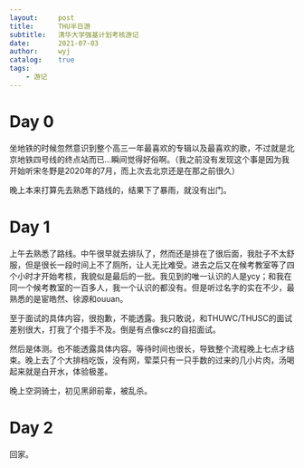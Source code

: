 ```yaml
---
layout:		post
title:		THU半日游
subtitle:	清华大学强基计划考核游记
date:		2021-07-03
author:		wyj
catalog:	true
tags:
    - 游记
---
```


# Day 0

坐地铁的时候忽然意识到整个高三一年最喜欢的专辑以及最喜欢的歌，不过就是北京地铁四号线的终点站而已$\dots$瞬间觉得好俗啊。（我之前没有发现这个事是因为我开始听宋冬野是2020年的7月，而上次去北京还是在那之前很久）

晚上本来打算先去熟悉下路线的，结果下了暴雨，就没有出门。

# Day 1

上午去熟悉了路线。中午很早就去排队了，然而还是排在了很后面，我肚子不太舒服，但是很长一段时间上不了厕所，让人无比难受。进去之后又在候考教室等了四个小时才开始考核，我貌似是最后的一批。我见到的唯一认识的人是ycy；和我在同一个候考教室的一百多人，我一个认识的都没有。但是听过名字的实在不少，最熟悉的是宦皓然、徐源和ouuan。

至于面试的具体内容，很抱歉，不能透露。我只敢说，和THUWC/THUSC的面试差别很大，打我了个措手不及。倒是有点像scz的自招面试。

然后是体测。也不能透露具体内容。等待时间也很长，导致整个流程晚上七点才结束。晚上去了个大排档吃饭，没有网，荤菜只有一只手数的过来的几小片肉，汤喝起来就是白开水，体验极差。

晚上空洞骑士，初见黑卵前辈，被乱杀。

# Day 2

回家。
